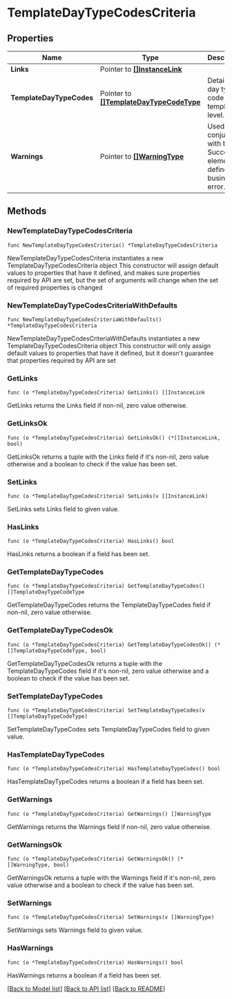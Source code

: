# TemplateDayTypeCodesCriteria

## Properties

Name | Type | Description | Notes
------------ | ------------- | ------------- | -------------
**Links** | Pointer to [**[]InstanceLink**](InstanceLink.md) |  | [optional] 
**TemplateDayTypeCodes** | Pointer to [**[]TemplateDayTypeCodeType**](TemplateDayTypeCodeType.md) | Details for day type code at template level. | [optional] 
**Warnings** | Pointer to [**[]WarningType**](WarningType.md) | Used in conjunction with the Success element to define a business error. | [optional] 

## Methods

### NewTemplateDayTypeCodesCriteria

`func NewTemplateDayTypeCodesCriteria() *TemplateDayTypeCodesCriteria`

NewTemplateDayTypeCodesCriteria instantiates a new TemplateDayTypeCodesCriteria object
This constructor will assign default values to properties that have it defined,
and makes sure properties required by API are set, but the set of arguments
will change when the set of required properties is changed

### NewTemplateDayTypeCodesCriteriaWithDefaults

`func NewTemplateDayTypeCodesCriteriaWithDefaults() *TemplateDayTypeCodesCriteria`

NewTemplateDayTypeCodesCriteriaWithDefaults instantiates a new TemplateDayTypeCodesCriteria object
This constructor will only assign default values to properties that have it defined,
but it doesn't guarantee that properties required by API are set

### GetLinks

`func (o *TemplateDayTypeCodesCriteria) GetLinks() []InstanceLink`

GetLinks returns the Links field if non-nil, zero value otherwise.

### GetLinksOk

`func (o *TemplateDayTypeCodesCriteria) GetLinksOk() (*[]InstanceLink, bool)`

GetLinksOk returns a tuple with the Links field if it's non-nil, zero value otherwise
and a boolean to check if the value has been set.

### SetLinks

`func (o *TemplateDayTypeCodesCriteria) SetLinks(v []InstanceLink)`

SetLinks sets Links field to given value.

### HasLinks

`func (o *TemplateDayTypeCodesCriteria) HasLinks() bool`

HasLinks returns a boolean if a field has been set.

### GetTemplateDayTypeCodes

`func (o *TemplateDayTypeCodesCriteria) GetTemplateDayTypeCodes() []TemplateDayTypeCodeType`

GetTemplateDayTypeCodes returns the TemplateDayTypeCodes field if non-nil, zero value otherwise.

### GetTemplateDayTypeCodesOk

`func (o *TemplateDayTypeCodesCriteria) GetTemplateDayTypeCodesOk() (*[]TemplateDayTypeCodeType, bool)`

GetTemplateDayTypeCodesOk returns a tuple with the TemplateDayTypeCodes field if it's non-nil, zero value otherwise
and a boolean to check if the value has been set.

### SetTemplateDayTypeCodes

`func (o *TemplateDayTypeCodesCriteria) SetTemplateDayTypeCodes(v []TemplateDayTypeCodeType)`

SetTemplateDayTypeCodes sets TemplateDayTypeCodes field to given value.

### HasTemplateDayTypeCodes

`func (o *TemplateDayTypeCodesCriteria) HasTemplateDayTypeCodes() bool`

HasTemplateDayTypeCodes returns a boolean if a field has been set.

### GetWarnings

`func (o *TemplateDayTypeCodesCriteria) GetWarnings() []WarningType`

GetWarnings returns the Warnings field if non-nil, zero value otherwise.

### GetWarningsOk

`func (o *TemplateDayTypeCodesCriteria) GetWarningsOk() (*[]WarningType, bool)`

GetWarningsOk returns a tuple with the Warnings field if it's non-nil, zero value otherwise
and a boolean to check if the value has been set.

### SetWarnings

`func (o *TemplateDayTypeCodesCriteria) SetWarnings(v []WarningType)`

SetWarnings sets Warnings field to given value.

### HasWarnings

`func (o *TemplateDayTypeCodesCriteria) HasWarnings() bool`

HasWarnings returns a boolean if a field has been set.


[[Back to Model list]](../README.md#documentation-for-models) [[Back to API list]](../README.md#documentation-for-api-endpoints) [[Back to README]](../README.md)


